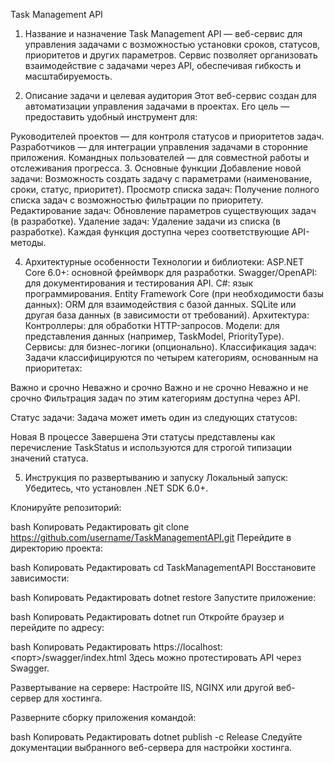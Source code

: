 Task Management API
1. Название и назначение
Task Management API — веб-сервис для управления задачами с возможностью установки сроков, статусов, приоритетов и других параметров. Сервис позволяет организовать взаимодействие с задачами через API, обеспечивая гибкость и масштабируемость.

2. Описание задачи и целевая аудитория
Этот веб-сервис создан для автоматизации управления задачами в проектах. Его цель — предоставить удобный инструмент для:

Руководителей проектов — для контроля статусов и приоритетов задач.
Разработчиков — для интеграции управления задачами в сторонние приложения.
Командных пользователей — для совместной работы и отслеживания прогресса.
3. Основные функции
Добавление новой задачи: Возможность создать задачу с параметрами (наименование, сроки, статус, приоритет).
Просмотр списка задач: Получение полного списка задач с возможностью фильтрации по приоритету.
Редактирование задач: Обновление параметров существующих задач (в разработке).
Удаление задач: Удаление задачи из списка (в разработке).
Каждая функция доступна через соответствующие API-методы.

4. Архитектурные особенности
Технологии и библиотеки:
ASP.NET Core 6.0+: основной фреймворк для разработки.
Swagger/OpenAPI: для документирования и тестирования API.
C#: язык программирования.
Entity Framework Core (при необходимости базы данных): ORM для взаимодействия с базой данных.
SQLite или другая база данных (в зависимости от требований).
Архитектура:
Контроллеры: для обработки HTTP-запросов.
Модели: для представления данных (например, TaskModel, PriorityType).
Сервисы: для бизнес-логики (опционально).
Классификация задач:
Задачи классифицируются по четырем категориям, основанным на приоритетах:

Важно и срочно
Неважно и срочно
Важно и не срочно
Неважно и не срочно
Фильтрация задач по этим категориям доступна через API.

Статус задачи:
Задача может иметь один из следующих статусов:

Новая
В процессе
Завершена
Эти статусы представлены как перечисление TaskStatus и используются для строгой типизации значений статуса.

5. Инструкция по развертыванию и запуску
Локальный запуск:
Убедитесь, что установлен .NET SDK 6.0+.

Клонируйте репозиторий:

bash
Копировать
Редактировать
git clone https://github.com/username/TaskManagementAPI.git
Перейдите в директорию проекта:

bash
Копировать
Редактировать
cd TaskManagementAPI
Восстановите зависимости:

bash
Копировать
Редактировать
dotnet restore
Запустите приложение:

bash
Копировать
Редактировать
dotnet run
Откройте браузер и перейдите по адресу:

bash
Копировать
Редактировать
https://localhost:<порт>/swagger/index.html
Здесь можно протестировать API через Swagger.

Развертывание на сервере:
Настройте IIS, NGINX или другой веб-сервер для хостинга.

Разверните сборку приложения командой:

bash
Копировать
Редактировать
dotnet publish -c Release
Следуйте документации выбранного веб-сервера для настройки хостинга.
